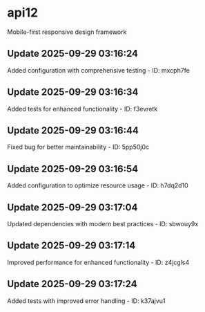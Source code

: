 # api12
Mobile-first responsive design framework

## Update 2025-09-29 03:16:24
Added configuration with comprehensive testing - ID: mxcph7fe


## Update 2025-09-29 03:16:34
Added tests for enhanced functionality - ID: f3evretk


## Update 2025-09-29 03:16:44
Fixed bug for better maintainability - ID: 5pp50j0c


## Update 2025-09-29 03:16:54
Added configuration to optimize resource usage - ID: h7dq2d10


## Update 2025-09-29 03:17:04
Updated dependencies with modern best practices - ID: sbwouy9x


## Update 2025-09-29 03:17:14
Improved performance for enhanced functionality - ID: z4jcgls4


## Update 2025-09-29 03:17:24
Added tests with improved error handling - ID: k37ajvu1

